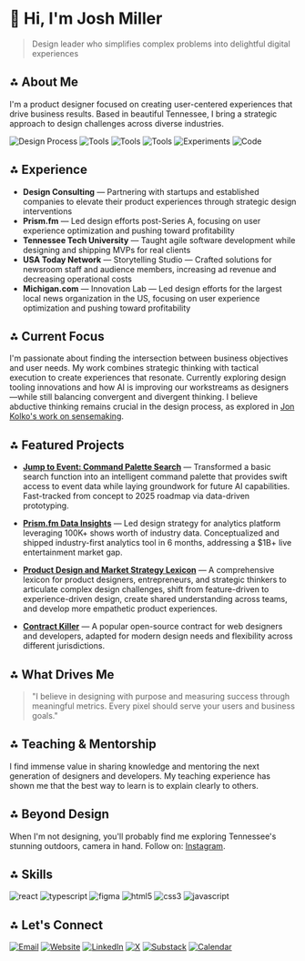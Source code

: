 # 👋 Hi, I'm Josh Miller
> Design leader who simplifies complex problems into delightful digital experiences

## ⁂ About Me
I'm a product designer focused on creating user-centered experiences that drive business results. Based in beautiful Tennessee, I bring a strategic approach to design challenges across diverse industries.

![Design Process](https://img.shields.io/badge/Process-User_Centered-3DDC84?style=for-the-badge&logo=sketch&logoColor=white)
![Tools](https://img.shields.io/badge/Tools-Figma-F24E1E?style=for-the-badge&logo=figma&logoColor=white)
![Tools](https://img.shields.io/badge/Tools-Framer-0055FF?style=for-the-badge&logo=framer&logoColor=white)
![Tools](https://img.shields.io/badge/Tools-Sketch-F7B500?style=for-the-badge&logo=sketch&logoColor=white)
![Experiments](https://img.shields.io/badge/Experiments-Codepen-000000?style=for-the-badge&logo=codepen&logoColor=white)
![Code](https://img.shields.io/badge/Code-React_|_Next.js-61DAFB?style=for-the-badge&logo=react&logoColor=white)

## ⁂ Experience
- **Design Consulting** — Partnering with startups and established companies to elevate their product experiences through strategic design interventions
- **Prism.fm** — Led design efforts post-Series A, focusing on user experience optimization and pushing toward profitability
- **Tennessee Tech University** — Taught agile software development while designing and shipping MVPs for real clients
- **USA Today Network** — Storytelling Studio — Crafted solutions for newsroom staff and audience members, increasing ad revenue and decreasing operational costs
- **Michigan.com** — Innovation Lab — Led design efforts for the largest local news organization in the US, focusing on user experience optimization and pushing toward profitability

## ⁂ Current Focus
I'm passionate about finding the intersection between business objectives and user needs. My work combines strategic thinking with tactical execution to create experiences that resonate. Currently exploring design tooling innovations and how AI is improving our workstreams as designers—while still balancing convergent and divergent thinking. I believe abductive thinking remains crucial in the design process, as explored in [Jon Kolko's work on sensemaking](https://www.jonkolko.com/writing/abductive-thinking-and-sensemaking).

## ⁂ Featured Projects

- **[Jump to Event: Command Palette Search](https://www.jshmllr.com/projects/prism-fm-contributions-prism-command)** — Transformed a basic search function into an intelligent command palette that provides swift access to event data while laying groundwork for future AI capabilities. Fast-tracked from concept to 2025 roadmap via data-driven prototyping.

- **[Prism.fm Data Insights](https://www.jshmllr.com/projects/prism-fm-contributions-data-insights)** — Led design strategy for analytics platform leveraging 100K+ shows worth of industry data. Conceptualized and shipped industry-first analytics tool in 6 months, addressing a $1B+ live entertainment market gap.

- **[Product Design and Market Strategy Lexicon](https://gist.github.com/jshmllr/53b7ac912456ab872dc64b88cdbc9e69)** — A comprehensive lexicon for product designers, entrepreneurs, and strategic thinkers to articulate complex design challenges, shift from feature-driven to experience-driven design, create shared understanding across teams, and develop more empathetic product experiences.

- **[Contract Killer](https://gist.github.com/jshmllr/5d697d3b6eb9f2b9b47a)** — A popular open-source contract for web designers and developers, adapted for modern design needs and flexibility across different jurisdictions.

## ⁂ What Drives Me
> "I believe in designing with purpose and measuring success through meaningful metrics. Every pixel should serve your users and business goals."

## ⁂ Teaching & Mentorship
I find immense value in sharing knowledge and mentoring the next generation of designers and developers. My teaching experience has shown me that the best way to learn is to explain clearly to others.

## ⁂ Beyond Design
When I'm not designing, you'll probably find me exploring Tennessee's stunning outdoors, camera in hand. Follow on: [Instagram](https://instagram.com/jshmllr).

## ⁂ Skills
<p align="left">
  <img src="https://img.shields.io/badge/React-61DAFB?style=for-the-badge&logo=react&logoColor=black" alt="react"/>
  <img src="https://img.shields.io/badge/TypeScript-3178C6?style=for-the-badge&logo=typescript&logoColor=white" alt="typescript"/>
  <img src="https://img.shields.io/badge/Figma-F24E1E?style=for-the-badge&logo=figma&logoColor=white" alt="figma"/>
  <img src="https://img.shields.io/badge/HTML5-E34F26?style=for-the-badge&logo=html5&logoColor=white" alt="html5"/>
  <img src="https://img.shields.io/badge/CSS3-1572B6?style=for-the-badge&logo=css3&logoColor=white" alt="css3"/>
  <img src="https://img.shields.io/badge/JavaScript-F7DF1E?style=for-the-badge&logo=javascript&logoColor=black" alt="javascript"/>
</p>

## ⁂ Let's Connect
[![Email](https://img.shields.io/badge/Email-EA4335?style=for-the-badge&logo=gmail&logoColor=white)](mailto:joshua@jshmllr.com)
[![Website](https://img.shields.io/badge/Website-000000?style=for-the-badge&logo=maildotru&logoColor=white)](https://jshmllr.com)
[![LinkedIn](https://img.shields.io/badge/LinkedIn-0077B5?style=for-the-badge&logo=linkedin&logoColor=white)](https://linkedin.com/in/yourusername)
[![X](https://img.shields.io/badge/X-000000?style=for-the-badge&logo=x&logoColor=white)](https://x.com/_jshmllr)
[![Substack](https://img.shields.io/badge/Substack-FF6719?style=for-the-badge&logo=substack&logoColor=white)](https://substack.com/@jshmllr)
[![Calendar](https://img.shields.io/badge/Schedule_a_Call-4285F4?style=for-the-badge&logo=google-calendar&logoColor=white)](https://cal.com/jshmllr/30min)
